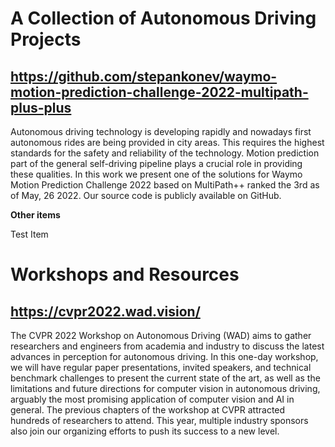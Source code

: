 # A **Collection of Autonomous Driving Projects**

## https://github.com/stepankonev/waymo-motion-prediction-challenge-2022-multipath-plus-plus
Autonomous driving technology is developing rapidly and nowadays first autonomous rides are being provided in city areas. This requires the highest standards for the safety and reliability of the technology. Motion prediction part of the general self-driving pipeline plays a crucial role in providing these qualities. In this work we present one of the solutions for Waymo Motion Prediction Challenge 2022 based on MultiPath++ ranked the 3rd as of May, 26 2022. Our source code is publicly available on GitHub.

**Other items**

Test Item

# Workshops and Resources 

## https://cvpr2022.wad.vision/
The CVPR 2022 Workshop on Autonomous Driving (WAD) aims to gather researchers and engineers from academia and industry to discuss the latest advances in perception for autonomous driving. In this one-day workshop, we will have regular paper presentations, invited speakers, and technical benchmark challenges to present the current state of the art, as well as the limitations and future directions for computer vision in autonomous driving, arguably the most promising application of computer vision and AI in general. The previous chapters of the workshop at CVPR attracted hundreds of researchers to attend. This year, multiple industry sponsors also join our organizing efforts to push its success to a new level.

